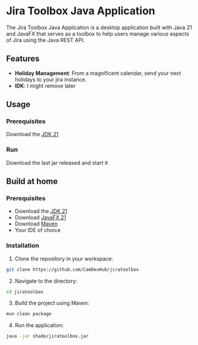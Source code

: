 # Jira Toolbox Java Application

The Jira Toolbox Java Application is a desktop application built with Java 21 and JavaFX that serves as a toolbox to help users manage various aspects of Jira using the Java REST API.

## Features

- **Holiday Management**: From a magnificent calendar, send your next holidays to your jira instance.
- **IDK**: I might remove later

## Usage
### Prerequisites
Download the [JDK 21](https://www.oracle.com/fr/java/technologies/downloads/)
 
### Run
Download the last jar released and start it

## Build at home
### Prerequisites

 - Download the [JDK 21](https://www.oracle.com/fr/java/technologies/downloads/)
 - Download [JavaFX 21](https://gluonhq.com/products/javafx/)
 - Download [Maven](https://maven.apache.org/download.cgi)
 - Your IDE of choice
 
### Installation
1. Clone the repository in your workspace:

```bash
git clone https://github.com/CamDevHub/jiratoolbox
```

2. Navigate to the directory:

```bash
cd jiratoolbox
```

3. Build the project using Maven:

```bash
mvn clean package
```

4. Run the application:

```bash
java -jar shade/jiratoolbox.jar
```

